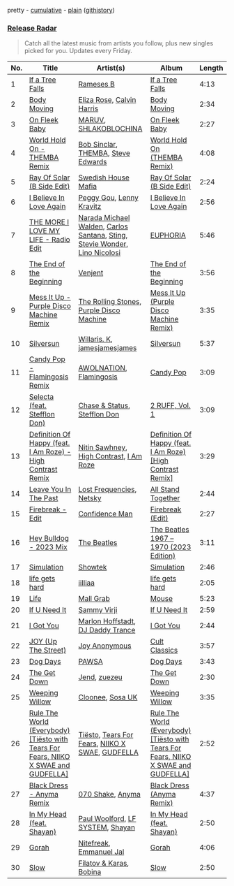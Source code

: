 pretty - [cumulative](/playlists/cumulative/Release%20Radar.md) - [plain](/playlists/plain/37i9dQZEVXbsudmxBFKW7G) ([githistory](https://github.githistory.xyz/vitokorn/spotify-playlist-archive/blob/master/playlists/plain/37i9dQZEVXbsudmxBFKW7G))

### [Release Radar](https://open.spotify.com/playlist/37i9dQZEVXbsudmxBFKW7G)

> Catch all the latest music from artists you follow, plus new singles picked for you. Updates every Friday.

| No. | Title | Artist(s) | Album | Length |
|---|---|---|---|---|
| 1 | [If a Tree Falls](https://open.spotify.com/track/238rtu7614zBo5YG421qld) | [Rameses B](https://open.spotify.com/artist/06EfEcjc0vdvI6VNL0soIO) | [If a Tree Falls](https://open.spotify.com/album/57ugj5JZHFQXnBe3mMmpFa) | 4:13 |
| 2 | [Body Moving](https://open.spotify.com/track/5SFCEkybGYmmzKqewtDEaN) | [Eliza Rose](https://open.spotify.com/artist/4XC335ouK6pXyq4QiIb8bP), [Calvin Harris](https://open.spotify.com/artist/7CajNmpbOovFoOoasH2HaY) | [Body Moving](https://open.spotify.com/album/5EcypjAXyzxlrF5AKCNg9K) | 2:34 |
| 3 | [On Fleek Baby](https://open.spotify.com/track/1gDCb6wAoh6gjEtPWxzEey) | [MARUV](https://open.spotify.com/artist/44T03OWDUjwDgg4IYgFCWi), [SHLAKOBLOCHINA](https://open.spotify.com/artist/5NvsLNTiJJzwX6kAYMvC1N) | [On Fleek Baby](https://open.spotify.com/album/62zUwt07PutnoRrLWfShxf) | 2:27 |
| 4 | [World Hold On - THEMBA Remix](https://open.spotify.com/track/3NEd8WwdTW2gdQomofck1d) | [Bob Sinclar](https://open.spotify.com/artist/5YFS41yoX0YuFY39fq21oN), [THEMBA](https://open.spotify.com/artist/64tzIMKX4Npx37YLcNZZNC), [Steve Edwards](https://open.spotify.com/artist/2SwhNukah1MYpLR594PnuC) | [World Hold On (THEMBA Remix)](https://open.spotify.com/album/653F6DZMYktG166excUraU) | 4:08 |
| 5 | [Ray Of Solar (B Side Edit)](https://open.spotify.com/track/5Bvac83iI4KZ8lyW3mM2PD) | [Swedish House Mafia](https://open.spotify.com/artist/1h6Cn3P4NGzXbaXidqURXs) | [Ray Of Solar (B Side Edit)](https://open.spotify.com/album/4AqQOomN8HsGJCM4gx9e6f) | 2:24 |
| 6 | [I Believe In Love Again](https://open.spotify.com/track/4fZ9WECee9p7FEWOUP03jD) | [Peggy Gou](https://open.spotify.com/artist/2mLA48B366zkELXYx7hcDN), [Lenny Kravitz](https://open.spotify.com/artist/5gznATMVO85ZcLTkE9ULU7) | [I Believe In Love Again](https://open.spotify.com/album/4j8paHpWXq0sgm5jcWl84R) | 2:56 |
| 7 | [THE MORE I LOVE MY LIFE - Radio Edit](https://open.spotify.com/track/6P7PylF3pxrs2wGsEBRO8o) | [Narada Michael Walden](https://open.spotify.com/artist/37WGztoQRbNgo55GQCw75B), [Carlos Santana](https://open.spotify.com/artist/0MsXN56oNCyqorqEPViWgQ), [Sting](https://open.spotify.com/artist/0Ty63ceoRnnJKVEYP0VQpk), [Stevie Wonder](https://open.spotify.com/artist/7guDJrEfX3qb6FEbdPA5qi), [Lino Nicolosi](https://open.spotify.com/artist/5wYc4ue14YKomrRwsEZW9j) | [EUPHORIA](https://open.spotify.com/album/1LzqwHBZhp1k8lOEKjQIYc) | 5:46 |
| 8 | [The End of the Beginning](https://open.spotify.com/track/5zMvUKlD7QTSao31siE5Z5) | [Venjent](https://open.spotify.com/artist/7xu08SujAqLp7BGinS96vd) | [The End of the Beginning](https://open.spotify.com/album/78jXggwfgG4KxxuA7DpvF7) | 3:56 |
| 9 | [Mess It Up - Purple Disco Machine Remix](https://open.spotify.com/track/7wkTF8cHGCurrfNATqvJLc) | [The Rolling Stones](https://open.spotify.com/artist/22bE4uQ6baNwSHPVcDxLCe), [Purple Disco Machine](https://open.spotify.com/artist/2WBJQGf1bT1kxuoqziH5g4) | [Mess It Up (Purple Disco Machine Remix)](https://open.spotify.com/album/0L6IypGWr61krz90boqPDD) | 3:35 |
| 10 | [Silversun](https://open.spotify.com/track/5Hn5WCP18mHTpn4al3onS6) | [Willaris. K](https://open.spotify.com/artist/6ZHeg2Op5ZkNppXbNLSglj), [jamesjamesjames](https://open.spotify.com/artist/0DqR5aQYPz1s2M3YbycLMJ) | [Silversun](https://open.spotify.com/album/4EAemIQHlJl7ZwCndwy8ro) | 5:37 |
| 11 | [Candy Pop - Flamingosis Remix](https://open.spotify.com/track/2yeTVsahdLQBgKyw7m6lRQ) | [AWOLNATION](https://open.spotify.com/artist/4njdEjTnLfcGImKZu1iSrz), [Flamingosis](https://open.spotify.com/artist/75cW8FFekyCjj0mfZM1Gfb) | [Candy Pop](https://open.spotify.com/album/7fXCm0PCqu1iVopffq3ZVU) | 3:09 |
| 12 | [Selecta (feat. Stefflon Don)](https://open.spotify.com/track/0Aq9GWr8skQeXcfSHbVZCI) | [Chase & Status](https://open.spotify.com/artist/3jNkaOXasoc7RsxdchvEVq), [Stefflon Don](https://open.spotify.com/artist/2ExGrw6XpbtUAJHTLtUXUD) | [2 RUFF, Vol. 1](https://open.spotify.com/album/7ulR92DBITX0dUtEudbxJQ) | 3:09 |
| 13 | [Definition Of Happy (feat. I Am Roze) - High Contrast Remix](https://open.spotify.com/track/21kMmDlnGf6cxJZmX5n7oJ) | [Nitin Sawhney](https://open.spotify.com/artist/5NCKpzuowtihcIrIHFjKbJ), [High Contrast](https://open.spotify.com/artist/0bxHci3JIhhKA53n8rH3tT), [I Am Roze](https://open.spotify.com/artist/1GWgRXJ2Amzf37HWfdj5CX) | [Definition Of Happy (feat. I Am Roze) [High Contrast Remix]](https://open.spotify.com/album/4La2wViwKi0asKPA8S1NaP) | 3:29 |
| 14 | [Leave You In The Past](https://open.spotify.com/track/15ropamK0wP0WQALfSI5qF) | [Lost Frequencies](https://open.spotify.com/artist/7f5Zgnp2spUuuzKplmRkt7), [Netsky](https://open.spotify.com/artist/5TgQ66WuWkoQ2xYxaSTnVP) | [All Stand Together](https://open.spotify.com/album/5eIZT2VKUxB8REoU0V1Qs2) | 2:44 |
| 15 | [Firebreak - Edit](https://open.spotify.com/track/3gjz9ut5aKi3quFgb4c2EU) | [Confidence Man](https://open.spotify.com/artist/0RwXnFrEoI8tltFvYpJgP6) | [Firebreak (Edit)](https://open.spotify.com/album/7F42un9slW1Gqfziv3jlsX) | 2:27 |
| 16 | [Hey Bulldog - 2023 Mix](https://open.spotify.com/track/3iGns07SjzqHZGn6h8FKVS) | [The Beatles](https://open.spotify.com/artist/3WrFJ7ztbogyGnTHbHJFl2) | [The Beatles 1967 – 1970 (2023 Edition)](https://open.spotify.com/album/2AlPRfYeskAMxhJS00xjeP) | 3:11 |
| 17 | [Simulation](https://open.spotify.com/track/79ZfOR6l9fAy2EKUDfiKXT) | [Showtek](https://open.spotify.com/artist/3gk0OYeLFWYupGFRHqLSR7) | [Simulation](https://open.spotify.com/album/1L79CjsC9ZOTDb6CvyRjov) | 2:46 |
| 18 | [life gets hard](https://open.spotify.com/track/3acsNhkPp9gHSsamIsw0xO) | [iilliaa](https://open.spotify.com/artist/3XDX6PbRtAzovlF2DnoT5F) | [life gets hard](https://open.spotify.com/album/5u6aeRDXBKNwJxKSUcykEj) | 2:05 |
| 19 | [Life](https://open.spotify.com/track/5l2OozYip0NM40q7G47mbQ) | [Mall Grab](https://open.spotify.com/artist/7yF6JnFPDzgml2Ytkyl5D7) | [Mouse](https://open.spotify.com/album/10jtrkrU0F153PnJdUEVJz) | 5:23 |
| 20 | [If U Need It](https://open.spotify.com/track/5CaUUACiQFEf4zR5WoeIrp) | [Sammy Virji](https://open.spotify.com/artist/1GuqTQbuixFHD6eBkFwVcb) | [If U Need It](https://open.spotify.com/album/628CN0UzuPsstc678cQ5Sn) | 2:59 |
| 21 | [I Got You](https://open.spotify.com/track/2FAik0wCT2bEcXMeYhoTkj) | [Marlon Hoffstadt](https://open.spotify.com/artist/0HHa7ZJZxUQlg5l2mB0N0f), [DJ Daddy Trance](https://open.spotify.com/artist/4lBSzo2LS8asEzoePv6VLM) | [I Got You](https://open.spotify.com/album/0h9Si8hhyqG2TRm61mNUnv) | 2:44 |
| 22 | [JOY (Up The Street)](https://open.spotify.com/track/1d9NF9D6HgLWvGQyPrYE98) | [Joy Anonymous](https://open.spotify.com/artist/3pK4EcflBpG1Kpmjk5LK2R) | [Cult Classics](https://open.spotify.com/album/3mnKHGcVhqsdZP1IeyLbS6) | 3:57 |
| 23 | [Dog Days](https://open.spotify.com/track/0Uk6JcLoMOKwIP9Qkg1z4q) | [PAWSA](https://open.spotify.com/artist/4E0HD2PMY8kQJIjlShrLUS) | [Dog Days](https://open.spotify.com/album/05CHTnmUe3df2YJyJGvRA8) | 3:43 |
| 24 | [The Get Down](https://open.spotify.com/track/2gCBss8cL58i2GyswrhBna) | [Jend](https://open.spotify.com/artist/56WlN4e9YbaEI8KdXaFgTN), [zuezeu](https://open.spotify.com/artist/3dEV8wac1UcsWRFAK3u2vQ) | [The Get Down](https://open.spotify.com/album/02vjWBwM1h1qblmqE21vvv) | 2:30 |
| 25 | [Weeping Willow](https://open.spotify.com/track/6yYzEgqwB9rIXKZzEOjBiT) | [Cloonee](https://open.spotify.com/artist/7MdlXmq2HViAJWo9cf30sR), [Sosa UK](https://open.spotify.com/artist/3JlN0MeWVJq0vjvsvWCRZ5) | [Weeping Willow](https://open.spotify.com/album/474PPVNNsWQ5ae9iilffbD) | 3:35 |
| 26 | [Rule The World (Everybody) [Tiësto with Tears For Fears, NIIKO X SWAE and GUDFELLA]](https://open.spotify.com/track/2f2dRxjiUOoV5qhZFbnVO6) | [Tiësto](https://open.spotify.com/artist/2o5jDhtHVPhrJdv3cEQ99Z), [Tears For Fears](https://open.spotify.com/artist/4bthk9UfsYUYdcFyqxmSUU), [NIIKO X SWAE](https://open.spotify.com/artist/7ui1kBUIbujvJnIXxDjoWz), [GUDFELLA](https://open.spotify.com/artist/3KjZMSSy0BaCVdvL0VABRO) | [Rule The World (Everybody) [Tiësto with Tears For Fears, NIIKO X SWAE and GUDFELLA]](https://open.spotify.com/album/6Br9xGHQxq9VrTjsiYJ7NJ) | 2:52 |
| 27 | [Black Dress - Anyma Remix](https://open.spotify.com/track/72R88Czym52F41DZWxL2fY) | [070 Shake](https://open.spotify.com/artist/12Zk1DFhCbHY6v3xep2ZjI), [Anyma](https://open.spotify.com/artist/4iBwchw0U0GZv5RfVYSMxN) | [Black Dress (Anyma Remix)](https://open.spotify.com/album/5U7oU0J5fzAry7Cf8AiyIj) | 4:37 |
| 28 | [In My Head (feat. Shayan)](https://open.spotify.com/track/41ftjwBKEn5vjMslWMA195) | [Paul Woolford](https://open.spotify.com/artist/4CA8PTrbq1l5IgyvBA2JSV), [LF SYSTEM](https://open.spotify.com/artist/0HxX6imltnNXJyQhu4nsiO), [Shayan](https://open.spotify.com/artist/5pOyB5GTPmBekPeDXbAuac) | [In My Head (feat. Shayan)](https://open.spotify.com/album/0mV5yjkvo3rjFGMhduzsIh) | 2:50 |
| 29 | [Gorah](https://open.spotify.com/track/49GpUfc9M09eGET6yBJUAj) | [Nitefreak](https://open.spotify.com/artist/6lbUCWVW3hgQgrJwB8wadJ), [Emmanuel Jal](https://open.spotify.com/artist/2yWskGGwMOlBGeIAVgfsgm) | [Gorah](https://open.spotify.com/album/31Dhd35ip9kwOzHZhzFzZ1) | 4:06 |
| 30 | [Slow](https://open.spotify.com/track/6AGyeJVyYLnPOkkSn7YCNx) | [Filatov & Karas](https://open.spotify.com/artist/5NW2uPFatEKjZQ5gpWD8HO), [Bobina](https://open.spotify.com/artist/7H63wD8xWXAKdYVjZmE90B) | [Slow](https://open.spotify.com/album/3lckCn6fuZcxbvGwa8orOv) | 2:50 |